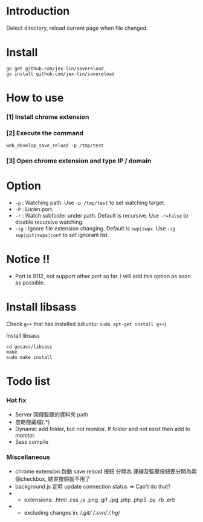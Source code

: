 # Introduction

Detect directory, reload current page when file changed.

# Install

    go get github.com/jex-lin/savereload
    go install github.com/jex-lin/savereload

# How to use

### [1] Install chrome extension

### [2] Execute the command

    web_develop_save_reload -p /tmp/test

### [3] Open chrome extension and type IP / domain

# Option

* `-p` : Watching path. Use `-p /tmp/test` to set watching target.
* `-P` : Listen port.
* `-r` : Watch subfolder under path. Default is recursive. Use `-r=false` to disable recursive watching.
* `-ig` : Ignore file extension changing. Default is `swp|swpx`.  Use `-ig swp|git|swpx|conf` to set ignorant list.

# Notice !!

* Port is 9112, not support other port so far. I will add this option as soon as possible.

# Install libsass

Check `g++` that has installed (ubuntu: `sudo apt-get install g++`)

Install libsass

    cd gosass/libsass
    make
    sudo make install

# Todo list

### Hot fix

* Server 回傳監聽的資料夾 path
* 忽略隱藏檔(.*)
* Dynamic add folder, but not monitor.  If folder and not exist then add to monitor.
* Sass compile

### Miscellaneous

* chrome extension  啟動 save reload 按鈕 分開為 連線及監聽按鈕要分開為兩個checkbox, 結束按鈕就不用了
* background.js 定時 update connection status => Can't do that?
* - extensions: .html .css .js .png .gif .jpg .php .php5 .py .rb .erb
* - excluding changes in: */.git/* */.svn/* */.hg/*



